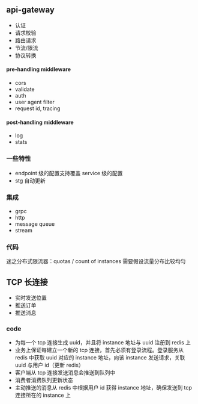 ## api-gateway
- 认证
- 请求校验
- 路由请求
- 节流/限流
- 协议转换

#### pre-handling middleware
- cors
- validate
- auth
- user agent filter
- request id, tracing

#### post-handling middleware
- log
- stats

### 一些特性
- endpoint 级的配置支持覆盖 service 级的配置
- stg 自动更新


### 集成
- grpc
- http
- message queue
- stream

### 代码
迷之分布式限流器：quotas / count of instances
需要假设流量分布比较均匀

## TCP 长连接
- 实时发送位置
- 推送订单
- 推送消息

### code
- 为每一个 tcp 连接生成 uuid，并且将 instance 地址与 uuid 注册到 redis 上
- 业务上保证每建立一个新的 tcp 连接，首先必须有登录流程。登录服务从 redis 中获取 uuid 对应的 instance 地址，向该 instance 发送请求，关联 uuid 与用户 id（更新 redis）
- 客户端从 tcp 连接发送消息会推送到队列中
- 消费者消费队列更新状态
- 主动推送的消息从 redis 中根据用户 id 获得 instance 地址，确保发送到 tcp 连接所在的 instance 上
